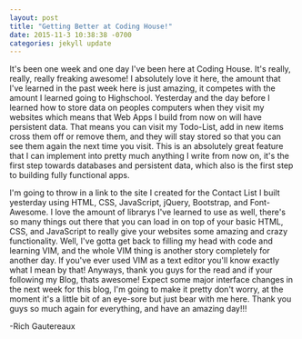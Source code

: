```yaml
---
layout: post
title: "Getting Better at Coding House!"
date: 2015-11-3 10:38:38 -0700
categories: jekyll update
---
```


It's been one week and one day I've been here at Coding House.  It's really, really, really
freaking awesome!  I absolutely love it here, the amount that I've learned in the past week 
here is just amazing, it competes with the amount I learned going to Highschool.  Yesterday
and the day before I learned how to store data on peoples computers when they visit my websites
which means that Web Apps I build from now on will have persistent data.  That means you can
visit my Todo-List, add in new items cross them off or remove them, and they will stay stored
so that you can see them again the next time you visit.  This is an absolutely great feature 
that I can implement into pretty much anything I write from now on, it's the first step towards
databases and persistent data, which also is the first step to building fully functional apps.

I'm going to throw in a link to the site I created for the Contact List I built yesterday using
HTML, CSS, JavaScript, jQuery, Bootstrap, and Font-Awesome.  I love the amount of librarys
I've learned to use as well, there's so many things out there that you can load in on top
of your basic HTML, CSS, and JavaScript to really give your websites some amazing and crazy
functionality.  Well, I've gotta get back to filling my head with code and learning VIM, and 
the whole VIM thing is another story completely for another day.  If you've ever used VIM as
a text editor you'll know exactly what I mean by that!  Anyways, thank you guys for the read
and if your following my Blog, thats awesome!  Expect some major interface changes in the next
week for this blog, I'm going to make it pretty don't worry, at the moment it's a little bit
of an eye-sore but just bear with me here.  Thank you guys so much again for everything, and 
have an amazing day!!!

-Rich Gautereaux


